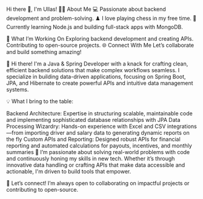 Hi there 👋, I'm Ullas!
👨‍💻 About Me
💻 Passionate about backend development and problem-solving.
♟️ I love playing chess in my free time.
🌱 Currently learning Node.js and building full-stack apps with MongoDB.

🚀 What I’m Working On
Exploring backend development and creating APIs.
Contributing to open-source projects.
🌐 Connect With Me
Let’s collaborate and build something amazing!


👋 Hi there! I'm a Java & Spring Developer with a knack for crafting clean, efficient backend solutions that make complex workflows seamless. I specialize in building data-driven applications, focusing on Spring Boot, JPA, and Hibernate to create powerful APIs and intuitive data management systems.

💡 What I bring to the table:

Backend Architecture: Expertise in structuring scalable, maintainable code and implementing sophisticated database relationships with JPA
Data Processing Wizardry: Hands-on experience with Excel and CSV integrations—from importing driver and salary data to generating dynamic reports on the fly
Custom APIs and Reporting: Designed robust APIs for financial reporting and automated calculations for payouts, incentives, and monthly summaries
🌱 I’m passionate about solving real-world problems with code and continuously honing my skills in new tech. Whether it’s through innovative data handling or crafting APIs that make data accessible and actionable, I'm driven to build tools that empower.

🚀 Let’s connect! I’m always open to collaborating on impactful projects or contributing to open-source.
